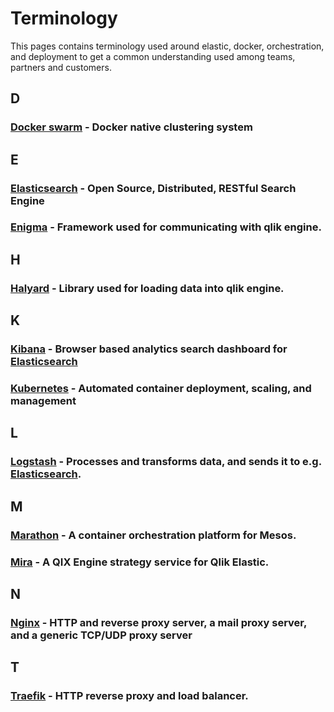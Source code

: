 # Terminology
This pages contains terminology used around elastic, docker, orchestration, and deployment to get a common understanding used among teams, partners and customers.

## D
### [Docker swarm](https://github.com/docker/swarm) - Docker native clustering system

## E
### [Elasticsearch](https://github.com/elastic/elasticsearch) - Open Source, Distributed, RESTful Search Engine
### [Enigma](https://github.com/qlik-oss/enigma.js) - Framework used for communicating with qlik engine.

## H
### [Halyard](https://github.com/qlik-oss/halyard.js) - Library used for loading data into qlik engine.

## K
### [Kibana](https://github.com/elastic/kibana) - Browser based analytics search dashboard for [Elasticsearch](#elasticsearch)
### [Kubernetes](https://github.com/kubernetes/kubernetes) - Automated container deployment, scaling, and management

## L
### [Logstash](https://github.com/elastic/logstash) - Processes and transforms data, and sends it to e.g. [Elasticsearch](#elasticsearch). 

## M
### [Marathon](https://mesosphere.github.io/marathon/) - A container orchestration platform for Mesos.
### [Mira](https://github.com/qlik-trial/mira) - A QIX Engine strategy service for Qlik Elastic.

## N
### [Nginx](https://github.com/nginx/nginx) - HTTP and reverse proxy server, a mail proxy server, and a generic TCP/UDP proxy server

## T
### [Traefik](https://github.com/containous/traefik) - HTTP reverse proxy and load balancer.
